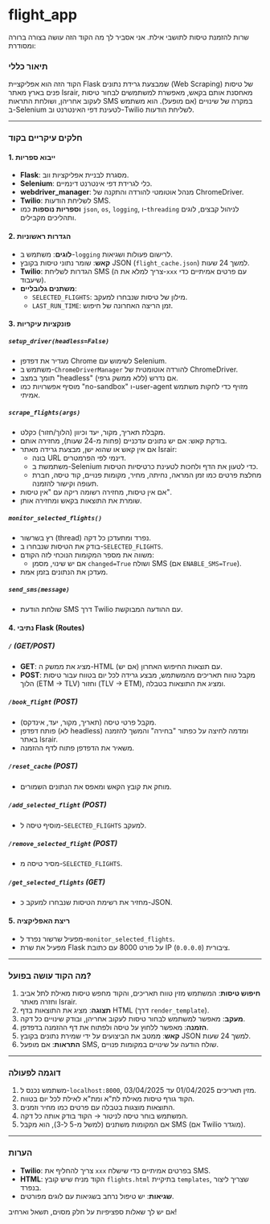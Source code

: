 # flight_app
שרות להזמנת טיסות לתושבי אילת.
אני אסביר לך מה הקוד הזה עושה בצורה ברורה ומסודרת:

### תיאור כללי
הקוד הזה הוא אפליקציית Flask שמבצעת גרידת נתונים (Web Scraping) של טיסות פנים בארץ מאתר Israir, מאחסנת אותם בקאש, מאפשרת למשתמשים לבחור טיסות לעקוב אחריהן, ושולחת התראות SMS במקרה של שינויים (אם מופעל). הוא משתמש ב-Selenium לטעינת דפי האינטרנט וב-Twilio לשליחת הודעות.

---

### חלקים עיקריים בקוד

#### 1. **ייבוא ספריות**
- **Flask**: מסגרת לבניית אפליקציות ווב.
- **Selenium**: כלי לגרידת דפי אינטרנט דינמיים.
- **webdriver_manager**: מנהל אוטומטי להורדה והתקנה של ChromeDriver.
- **Twilio**: לשליחת הודעות SMS.
- **וספריות נוספות** כמו `json`, `os`, `logging`, ו-`threading` לניהול קבצים, לוגים ותהליכים מקבילים.

#### 2. **הגדרות ראשוניות**
- **לוגים**: משתמש ב-`logging` לרישום פעולות ושגיאות.
- **קאש**: שומר נתוני טיסות בקובץ JSON (`flight_cache.json`) למשך 24 שעות.
- **Twilio**: הגדרות לשליחת SMS (צריך למלא את ה-`xxx` עם פרטים אמיתיים כדי שיעבוד).
- **משתנים גלובליים**: 
  - `SELECTED_FLIGHTS`: מילון של טיסות שנבחרו למעקב.
  - `LAST_RUN_TIME`: זמן הריצה האחרונה של חיפוש.

#### 3. **פונקציות עיקריות**

##### `setup_driver(headless=False)`
- מגדיר את דפדפן Chrome לשימוש עם Selenium.
- משתמש ב-`ChromeDriverManager` להורדה אוטומטית של ChromeDriver.
- תומך במצב "headless" (ללא ממשק גרפי) אם נדרש.
- מוסיף אפשרויות כמו "no-sandbox" ו-user-agent מזויף כדי לחקות משתמש אמיתי.

##### `scrape_flights(args)`
- מקבלת תאריך, מקור, יעד וכיוון (הלוך/חזור) כקלט.
- בודקת קאש: אם יש נתונים עדכניים (פחות מ-24 שעות), מחזירה אותם.
- אם אין קאש או שהוא ישן, מבצעת גרידה מאתר Israir:
  - בונה URL דינמי לפי הפרמטרים.
  - משתמשת ב-Selenium כדי לטעון את הדף ולחכות לטעינת כרטיסיות הטיסות.
  - מחלצת פרטים כמו זמן המראה, נחיתה, מחיר, מקומות פנויים, קוד טיסה, חברת תעופה וקישור להזמנה.
- אם אין טיסות, מחזירה רשומה ריקה עם "אין טיסות".
- שומרת את התוצאות בקאש ומחזירה אותן.

##### `monitor_selected_flights()`
- רץ בשרשור (thread) נפרד ומתעדכן כל דקה.
- בודק את הטיסות שנבחרו ב-`SELECTED_FLIGHTS`.
- משווה את מספר המקומות הנוכחי לזה הקודם:
  - אם יש שינוי, מסמן `changed=True` ושולח SMS (אם `ENABLE_SMS=True`).
- מעדכן את הנתונים בזמן אמת.

##### `send_sms(message)`
- שולחת הודעת SMS דרך Twilio עם ההודעה המבוקשת.

#### 4. **נתיבי Flask (Routes)**

##### `/` (GET/POST)
- **GET**: מציג את ממשק ה-HTML עם תוצאות החיפוש האחרון (אם יש).
- **POST**: מקבל טווח תאריכים מהמשתמש, מבצע גרידה לכל יום בטווח עבור טיסות הלוך (ETM -> TLV) וחזור (TLV -> ETM), ומציג את התוצאות בטבלה.

##### `/book_flight` (POST)
- מקבל פרטי טיסה (תאריך, מקור, יעד, אינדקס).
- פותח דפדפן (לא headless) ומדמה לחיצה על כפתור "בחירה" והמשך להזמנה באתר Israir.
- משאיר את הדפדפן פתוח לדף ההזמנה.

##### `/reset_cache` (POST)
- מוחק את קובץ הקאש ומאפס את הנתונים השמורים.

##### `/add_selected_flight` (POST)
- מוסיף טיסה ל-`SELECTED_FLIGHTS` למעקב.

##### `/remove_selected_flight` (POST)
- מסיר טיסה מ-`SELECTED_FLIGHTS`.

##### `/get_selected_flights` (GET)
- מחזיר את רשימת הטיסות שנבחרו למעקב כ-JSON.

#### 5. **ריצת האפליקציה**
- מפעיל שרשור נפרד ל-`monitor_selected_flights`.
- מפעיל את שרת Flask על פורט 8000 עם כתובת IP ציבורית (`0.0.0.0`).

---

### מה הקוד עושה בפועל?
1. **חיפוש טיסות**: המשתמש מזין טווח תאריכים, והקוד מחפש טיסות מאילת לתל אביב וחזרה מאתר Israir.
2. **תצוגה**: מציג את התוצאות בדף HTML (דרך `render_template`).
3. **מעקב**: מאפשר למשתמש לבחור טיסות לעקוב אחריהן, ובודק שינויים כל דקה.
4. **הזמנה**: מאפשר ללחוץ על טיסה ולפתוח את דף ההזמנה בדפדפן.
5. **קאש**: ממטב את הביצועים על ידי שמירת נתונים בקובץ JSON למשך 24 שעות.
6. **התראות**: אם מופעל SMS, שולח הודעה על שינויים במקומות פנויים.

---

### דוגמה לפעולה
1. משתמש נכנס ל-`localhost:8000`, מזין תאריכים 01/04/2025 עד 03/04/2025.
2. הקוד גורף טיסות מאילת לת"א ומת"א לאילת לכל יום בטווח.
3. התוצאות מוצגות בטבלה עם פרטים כמו מחיר וזמנים.
4. המשתמש בוחר טיסה לניטור → הקוד בודק אותה כל דקה.
5. אם המקומות משתנים (למשל מ-5 ל-3), הוא מקבל SMS (אם Twilio מוגדר).

---

### הערות
- **Twilio**: צריך להחליף את `xxx` בפרטים אמיתיים כדי שישלח SMS.
- **HTML**: הקוד מניח שיש קובץ `flights.html` בתיקיית `templates`, שצריך ליצור בנפרד.
- **שגיאות**: יש טיפול נרחב בשגיאות עם לוגים מפורטים.

אם יש לך שאלות ספציפיות על חלק מסוים, תשאל וארחיב!
